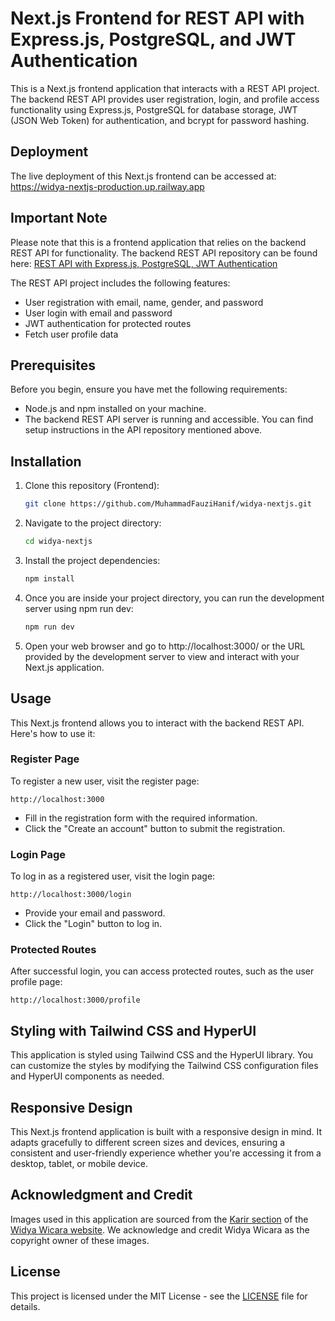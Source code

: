 # Next.js Frontend for REST API with Express.js, PostgreSQL, and JWT Authentication

This is a Next.js frontend application that interacts with a REST  API project. The backend REST API provides user registration, login, and profile access functionality using Express.js, PostgreSQL for database storage, JWT (JSON Web Token) for authentication, and bcrypt for password hashing.

## Deployment

The live deployment of this Next.js frontend can be accessed at: https://widya-nextjs-production.up.railway.app

## Important Note

Please note that this is a frontend application that relies on the backend REST API for functionality. The backend REST API repository can be found here: [REST API with Express.js, PostgreSQL, JWT Authentication](https://github.com/MuhammadFauziHanif/widya_knowledge_test)

The REST API project includes the following features:
- User registration with email, name, gender, and password
- User login with email and password
- JWT authentication for protected routes
- Fetch user profile data

## Prerequisites

Before you begin, ensure you have met the following requirements:

- Node.js and npm installed on your machine.
- The backend REST API server is running and accessible. You can find setup instructions in the API repository mentioned above.

## Installation

1. Clone this repository (Frontend):

   ```bash
   git clone https://github.com/MuhammadFauziHanif/widya-nextjs.git
   ```

2. Navigate to the project directory:

   ```bash
   cd widya-nextjs
   ```

3. Install the project dependencies:

   ```bash
   npm install
   ```

4. Once you are inside your project directory, you can run the development server using npm run dev:

   ```bash
   npm run dev
   ```

5. Open your web browser and go to http://localhost:3000/ or the URL provided by the development server to view and interact with your Next.js application.

## Usage

This Next.js frontend allows you to interact with the backend REST API. Here's how to use it:

### Register Page

To register a new user, visit the register page:

```
http://localhost:3000
```

- Fill in the registration form with the required information.
- Click the "Create an account" button to submit the registration.

### Login Page

To log in as a registered user, visit the login page:

```
http://localhost:3000/login
```

- Provide your email and password.
- Click the "Login" button to log in.

### Protected Routes

After successful login, you can access protected routes, such as the user profile page:

```
http://localhost:3000/profile
```

## Styling with Tailwind CSS and HyperUI

This application is styled using Tailwind CSS and the HyperUI library. You can customize the styles by modifying the Tailwind CSS configuration files and HyperUI components as needed.

## Responsive Design

This Next.js frontend application is built with a responsive design in mind. It adapts gracefully to different screen sizes and devices, ensuring a consistent and user-friendly experience whether you're accessing it from a desktop, tablet, or mobile device.

## Acknowledgment and Credit

Images used in this application are sourced from the [Karir section](https://widyawicara.com/karir/) of the [Widya Wicara website](https://www.widyawicara.com/). We acknowledge and credit Widya Wicara as the copyright owner of these images.

## License

This project is licensed under the MIT License - see the [LICENSE](LICENSE) file for details.